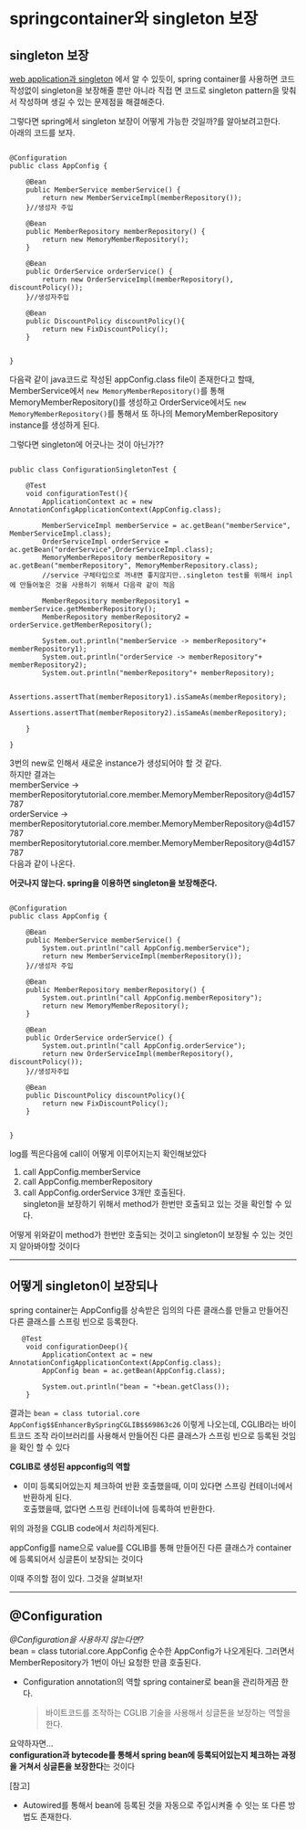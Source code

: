 # springcontainer와 singleton 보장

## singleton 보장

[web application과 singleton](https://github.com/baeksoojin/TIL/blob/main/Spring/SpringCore/web%EA%B3%BC%20singleton.md) 에서 알 수 있듯이, spring container를 사용하면 코드 작성없이 singleton을 보장해줄 뿐만 아니라 직접 면 코드로 singleton pattern을 맞춰서 작성하며 생길 수 있는 문제점을 해결해준다.<br>

그렇다면 spring에서 singleton 보장이 어떻게 가능한 것일까?를 알아보려고한다.<br>
아래의 코드를 보자.<br>

```

@Configuration
public class AppConfig {

    @Bean
    public MemberService memberService() {
        return new MemberServiceImpl(memberRepository());
    }//생성자 주입

    @Bean
    public MemberRepository memberRepository() {
        return new MemoryMemberRepository();
    }

    @Bean
    public OrderService orderService() {
        return new OrderServiceImpl(memberRepository(), discountPolicy());
    }//생성자주입

    @Bean
    public DiscountPolicy discountPolicy(){
        return new FixDiscountPolicy();
    }


}

```
다음곽 같이 java코드로 작성된 appConfig.class file이 존재한다고 할때, MemberService에서 ` new MemoryMemberRepository() `를 통해 MemoryMemberRepository()를 생성하고 OrderService에서도 ` new MemoryMemberRepository() `를 통해서 또 하나의 MemoryMemberRepository instance를 생성하게 된다.<br>

그렇다면 singleton에 어긋나는 것이 아닌가??<br>


```

public class ConfigurationSingletonTest {

    @Test
    void configurationTest(){
        ApplicationContext ac = new AnnotationConfigApplicationContext(AppConfig.class);

        MemberServiceImpl memberService = ac.getBean("memberService", MemberServiceImpl.class);
        OrderServiceImpl orderService = ac.getBean("orderService",OrderServiceImpl.class);
        MemoryMemberRepository memberRepository = ac.getBean("memberRepository", MemoryMemberRepository.class);
        //service 구체타입으로 꺼내면 좋지않지만..singleton test를 위해서 inpl에 만들어놓은 것을 사용하기 위해서 다음곽 같이 적음

        MemberRepository memberRepository1 = memberService.getMemberRepository();
        MemberRepository memberRepository2 = orderService.getMemberRepository();

        System.out.println("memberService -> memberRepository"+ memberRepository1);
        System.out.println("orderService -> memberRepository"+ memberRepository2);
        System.out.println("memberRepository"+ memberRepository);

        Assertions.assertThat(memberRepository1).isSameAs(memberRepository);
        Assertions.assertThat(memberRepository2).isSameAs(memberRepository);

    }

}

```
3번의 new로 인해서 새로운 instance가 생성되어야 할 것 같다.<br>
하지만 결과는<br>
memberService -> memberRepositorytutorial.core.member.MemoryMemberRepository@4d157787<br>
orderService -> memberRepositorytutorial.core.member.MemoryMemberRepository@4d157787<br>
memberRepositorytutorial.core.member.MemoryMemberRepository@4d157787<br>
다음과 같이 나온다.<br>

**어긋나지 않는다. spring을 이용하면 singleton을 보장해준다.**


```

@Configuration
public class AppConfig {

    @Bean
    public MemberService memberService() {
        System.out.println("call AppConfig.memberService");
        return new MemberServiceImpl(memberRepository());
    }//생성자 주입

    @Bean
    public MemberRepository memberRepository() {
        System.out.println("call AppConfig.memberRepository");
        return new MemoryMemberRepository();
    }

    @Bean
    public OrderService orderService() {
        System.out.println("call AppConfig.orderService");
        return new OrderServiceImpl(memberRepository(), discountPolicy());
    }//생성자주입

    @Bean
    public DiscountPolicy discountPolicy(){
        return new FixDiscountPolicy();
    }


}
```

log를 찍은다음에 call이 어떻게 이루어지는지 확인해보았다<br>
1. call AppConfig.memberService
2. call AppConfig.memberRepository
3. call AppConfig.orderService
3개만 호출된다.<br>
singleton을 보장하기 위해서 method가 한번만 호출되고 있는 것을 확인할 수 있다.<br>

어떻게 위와같이 method가 한번만 호출되는 것이고 singleton이 보장될 수 있는 것인지 알아봐야할 것이다<br>

----

## 어떻게 singleton이 보장되나

spring container는 AppConfig를 상속받은 임의의 다른 클래스를 만들고 만들어진 다른 클래스를 스프링 빈으로 등록한다.<br>
~~~
   @Test
    void configurationDeep(){
        ApplicationContext ac = new AnnotationConfigApplicationContext(AppConfig.class);
        AppConfig bean = ac.getBean(AppConfig.class);

        System.out.println("bean = "+bean.getClass());
    }

~~~

결과는 ```bean = class tutorial.core
AppConfig$$EnhancerBySpringCGLIB$$69863c26``` 이렇게 나오는데, CGLIB라는 바이트코드 조작 라이브러리를 사용해서 만들어진 다른 클래스가 스프링 빈으로 등록된 것임을 확인 할 수 있다<br>

**CGLIB로 생성된 appconfig의 역할**
- 이미 등록되어있는지 체크하여 반환
    호출했을때, 이미 있다면 스프링 컨테이너에서 반환하게 된다.<br>
    호출했을때, 없다면 스프링 컨테이너에 등록하여 반환한다.<br>

위의 과정을 CGLIB code에서 처리하게된다.<br>

appConfig를 name으로 value를 CGLIB를 통해 만들어진 다른 클래스가 container에 등록되어서 싱글톤이 보장되는 것이다<br>

이때 주의할 점이 있다. 그것을 살펴보자!

---

## @Configuration

*@Configuration을 사용하지 않는다면?*<br>
    bean = class tutorial.core.AppConfig 순수한 AppConfig가 나오게된다. 그러면서 MemberRepository가 1번이 아닌 요청한 만큼 호출된다.<br>


- Configuration annotation의 역할
    spring container로 bean을 관리하게끔 한다.<br>
    > 바이트코드를 조작하는 CGLIB 기술을 사용해서 싱글톤을 보장하는 역할을 한다.

요약하자면...<br>
**configuration과 bytecode를 통해서 spring bean에 등록되어있는지 체크하는 과정을 거쳐서 싱글톤을 보장한다**는 것이다

[참고]
- Autowired를 통해서 bean에 등록된 것을 자동으로 주입시켜줄 수 잇는 또 다른 방법도 존재한다.
